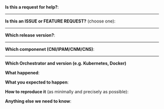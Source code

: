 <!-- Thanks for filing an issue! Before hitting the button, please answer these questions. It's helpful to search the existing GitHub issues first. It's likely that another user has already reported the issue you're facing, or it's a known issue that we're already aware of-->

**Is this a request for help?**:

---

**Is this an ISSUE or FEATURE REQUEST?** (choose one):

---

**Which release version?**:

---

**Which componenet (CNI/IPAM/CNM/CNS)**:

---

<!--
If this is a ISSUE, please:
  - Fill in as much of the template below as you can.  If you leave out
    information, we can't help you as well.

If this is a FEATURE REQUEST, please:
  - Describe *in detail* the feature/behavior/change you'd like to see.

In both cases, be ready for followup questions, and please respond in a timely
manner.  If we can't reproduce a bug or think a feature already exists, we
might close your issue.  If we're wrong, PLEASE feel free to reopen it and
explain why.
-->

**Which Orchestrator and version (e.g. Kubernetes, Docker)**


**What happened**:


**What you expected to happen**:


**How to reproduce it** (as minimally and precisely as possible):


**Anything else we need to know**:
